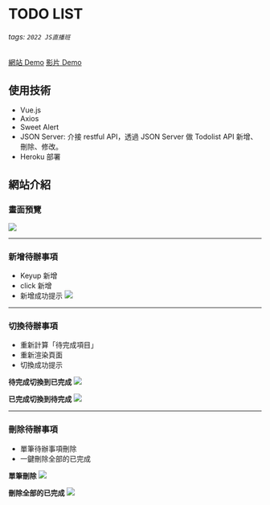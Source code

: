 # TODO LIST
###### tags: `2022 JS直播班`
[網站 Demo](https://todolist-jsjs.herokuapp.com/)
[影片 Demo](https://youtu.be/zOEPnRUmVqY)

## 使用技術
- Vue.js
- Axios
- Sweet Alert
- JSON Server: 介接 restful API，透過 JSON Server 做 Todolist API 新增、刪除、修改。
- Heroku 部署

## 網站介紹

### 畫面預覽
![](https://i.imgur.com/lua412B.png)


---

### 新增待辦事項
- Keyup 新增
- click 新增
- 新增成功提示
![](https://i.imgur.com/qzrnplj.png)

---

### 切換待辦事項
- 重新計算「待完成項目」
- 重新渲染頁面
- 切換成功提示

**待完成切換到已完成**
![](https://i.imgur.com/OuaHwh9.png)

**已完成切換到待完成**
![](https://i.imgur.com/jexVZfy.png)

---

### 刪除待辦事項
- 單筆待辦事項刪除
- 一鍵刪除全部的已完成

**單筆刪除**
![](https://i.imgur.com/CEj3MJO.png)

**刪除全部的已完成**
![](https://i.imgur.com/TcKApjx.png)
